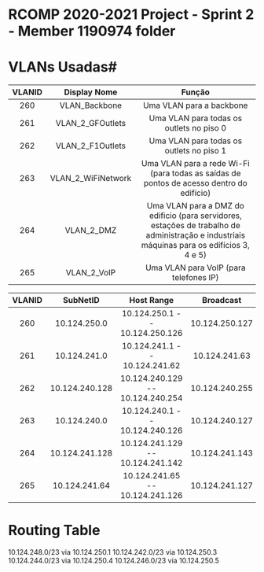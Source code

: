 RCOMP 2020-2021 Project - Sprint 2 - Member 1190974 folder
===========================================

# VLANs Usadas#

| VLANID | Display Nome | Função |
|:----------:|:----------:|:----------:|
|260|VLAN_Backbone|Uma VLAN para a backbone|
|261|VLAN_2_GFOutlets|Uma VLAN para todas os outlets no piso 0|
|262|VLAN_2_F1Outlets|Uma VLAN para todas os outlets no piso 1|
|263|VLAN_2_WiFiNetwork|Uma VLAN para a rede Wi-Fi (para todas as saídas de pontos de acesso dentro do edifício)|
|264|VLAN_2_DMZ|Uma VLAN para a DMZ do edificio (para servidores, estações de trabalho de administração e industriais máquinas para os edifícios 3, 4 e 5)|
|265|VLAN_2_VoIP|Uma VLAN para VoIP (para telefones IP)|



| VLANID | SubNetID | Host Range | Broadcast | Máscaras |
|:----------:|:----------:|:----------:|:----------:|:----------:|
|260|10.124.250.0|10.124.250.1 -- 10.124.250.126|10.124.250.127|255.255.255.128|
|261|10.124.241.0|10.124.241.1 -- 10.124.241.62|10.124.241.63|255.255.255.192|
|262|10.124.240.128|10.124.240.129 -- 10.124.240.254|10.124.240.255| 255.255.255.128 |
|263|10.124.240.0|10.124.240.1 -- 10.124.240.126|10.124.240.127| 255.255.255.128 |
|264|10.124.241.128|10.124.241.129 -- 10.124.241.142|10.124.241.143| 255.255.255.240 |
|265|10.124.241.64|10.124.241.65 -- 10.124.241.126|10.124.241.127| 255.255.255.192 |


# Routing Table #

10.124.248.0/23 via 10.124.250.1
10.124.242.0/23 via 10.124.250.3
10.124.244.0/23 via 10.124.250.4
10.124.246.0/23 via 10.124.250.5